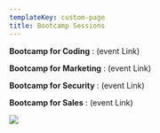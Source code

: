 ```yaml
---
templateKey: custom-page
title: Bootcamp Sessions
---
```



**Bootcamp for Coding** : (event Link)

**Bootcamp for Marketing** : (event Link)

**Bootcamp for Security** : (event Link)

**Bootcamp for Sales** : (event Link)

![](/img/screen-shot-2020-11-17-at-2.56.45-pm.png)